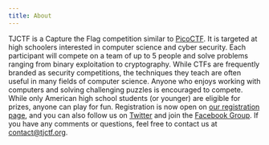 ```yaml
---
title: About
---
```


TJCTF is a Capture the Flag competition similar to [PicoCTF](http://picoctf.org). It is targeted at high schoolers interested in computer science and cyber security. Each participant will compete on a team of up to 5 people and solve problems ranging from binary exploitation to cryptography. While CTFs are frequently branded as security competitions, the techniques they teach are often useful in many fields of computer science. Anyone who enjoys working with computers and solving challenging puzzles is encouraged to compete. While only American high school students (or younger) are eligible for prizes, anyone can play for fun. Registration is now open on [our registration page](https://tjctf.org/#register), and you can also follow us on [Twitter](https://twitter.com/tjctf/) and join the [Facebook Group](https://www.facebook.com/TJCaptureTheFlag). If you have any comments or questions, feel free to contact us at [contact@tjctf.org](mailto:contact@tjctf.org).
